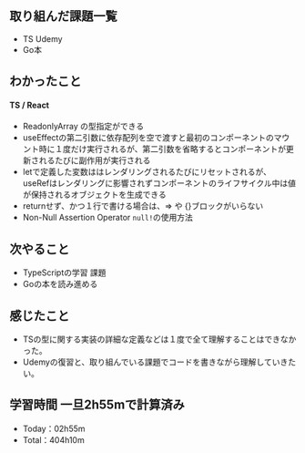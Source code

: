 ## 取り組んだ課題一覧
- TS Udemy
- Go本

## わかったこと
#### TS / React
- ReadonlyArray<number> の型指定ができる
- useEffectの第二引数に依存配列を空で渡すと最初のコンポーネントのマウント時に１度だけ実行されるが、第二引数を省略するとコンポーネントが更新されるたびに副作用が実行される
- letで定義した変数ははレンダリングされるたびにリセットされるが、useRefはレンダリングに影響されずコンポーネントのライフサイクル中は値が保持されるオブジェクトを生成できる
- returnせず、かつ１行で書ける場合は、=> や {}ブロックがいらない
- Non-Null Assertion Operator `null!`の使用方法

## 次やること
- TypeScriptの学習 課題
- Goの本を読み進める

## 感じたこと
- TSの型に関する実装の詳細な定義などは１度で全て理解することはできなかった。
- Udemyの復習と、取り組んでいる課題でコードを書きながら理解していきたい。

## 学習時間 一旦2h55mで計算済み
- Today：02h55m
- Total：404h10m
